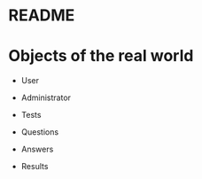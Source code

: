 # README
# Objects of the real world

* User

* Administrator

* Tests

* Questions

* Answers

* Results
